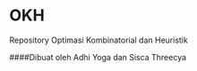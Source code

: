 # OKH
Repository Optimasi Kombinatorial dan Heuristik

####Dibuat oleh Adhi Yoga dan Sisca Threecya
